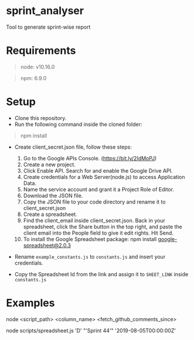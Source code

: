 # sprint_analyser
Tool to generate sprint-wise report


# Requirements
> node: v10.16.0

> npm: 6.9.0

# Setup
- Clone this repository. 
- Run the following command inside the cloned folder:
> npm install

- Create client_secret.json file, follow these steps:

    1. Go to the Google APIs Console. (https://bit.ly/2IdMoPJ)
    2. Create a new project.
    3. Click Enable API. Search for and enable the Google Drive API.
    4. Create credentials for a Web Server(node.js) to access Application Data.
    5. Name the service account and grant it a Project Role of Editor.
    6. Download the JSON file.
    7. Copy the JSON file to your code directory and rename it to client_secret.json
    8. Create a spreadsheet.
    9. Find the client_email inside client_secret.json. Back in your spreadsheet, click the Share button in the top right, and paste the client email into the People field to give it edit rights. Hit Send.
    10. To install the Google Spreadsheet package: npm install google-spreadsheet@2.0.3
- Rename ```example_constants.js``` to ```constants.js``` and insert your credentials.
- Copy the Spreadsheet Id from the link and assign it to ```SHEET_LINK``` inside ```constants.js```
 
# Examples
node <script_path> <column_name> <Sprint number> <fetch_github_comments_since>

node scripts/spreadsheet.js 'D' "'Sprint 44'" '2019-08-05T00:00:00Z'
